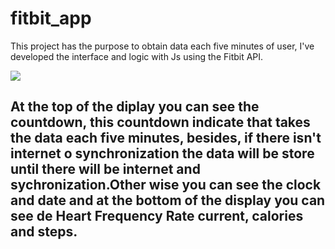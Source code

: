# fitbit_app
This project has the purpose to obtain data each five minutes of user, I've developed the interface and logic with Js using the Fitbit API.

![](imagenesProyecto/imagenes1.png)

## At the top of the diplay you can see the countdown, this countdown indicate that takes the data each five minutes, besides, if there isn't internet o synchronization the data will be store until there will be internet and sychronization.Other wise you can see the clock and date and at the bottom of the display you can see de Heart Frequency Rate current, calories and steps.
